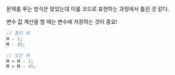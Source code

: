 문제를 푸는 방식은 맞았는데 이를 코드로 표현하는 과정에서 틀린 것 같다.

변수 값 계산을 할 때는 변수에 저장하는 것이 중요!

```js
// 틀린 예
H - 1;
M - 45;

// 맞은 예
H = H - 1;
M = M - 45;
```
